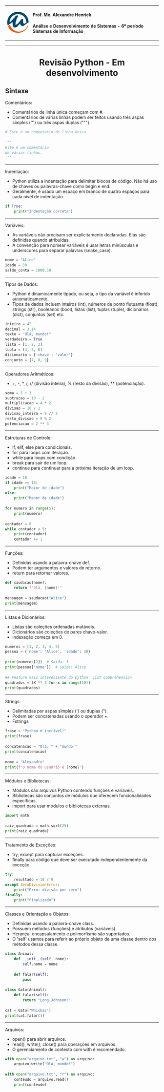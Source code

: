 <table>
  <tr>
    <td>
      <img src="../imgs/unipam-logo.png" alt="drawing" width="100"/>  
    </td>
    <td>
      <H4>Prof. Me. Alexandre Henrick</H4> <H4>Análise e Desenvolvimento de Sistemas - 6º período Sistemas de Informação</H4>
    </td>
  </tr>
</table>

---

<center><H1>Revisão Python - Em desenvolvimento</H1></center>

## **Sintaxe**

Comentários:

- Comentários de linha única começam com #.
- Comentários de várias linhas podem ser feitos usando três aspas simples (''') ou três aspas duplas (""").

```python
# Este é um comentário de linha única

'''
Este é um comentário
de várias linhas.
'''
```

---

Indentação:

- Python utiliza a indentação para delimitar blocos de código. Não há uso de chaves ou palavras-chave como begin e end.
- Geralmente, é usado um espaço em branco de quatro espaços para cada nível de indentação.

```python
if True:
    print("Indentação correta")
```
---

Variáveis:

- As variáveis não precisam ser explicitamente declaradas. Elas são definidas quando atribuídas.
- A convenção para nomear variáveis é usar letras minúsculas e underscores para separar palavras (snake_case).

```python
nome = "Alice"
idade = 30
saldo_conta = 1000.50
```
---

Tipos de Dados:

- Python é dinamicamente tipado, ou seja, o tipo da variável é inferido automaticamente.
- Tipos de dados incluem inteiros (int), números de ponto flutuante (float), strings (str), booleanos (bool), listas (list), tuplas (tuple), dicionários (dict), conjuntos (set) etc.

```python
inteiro = 42
decimal = 3.14
texto = "Olá, mundo!"
verdadeiro = True
lista = [1, 2, 3]
tupla = (4, 5, 6)
dicionario = {'chave': 'valor'}
conjunto = {7, 8, 9}
```

---

Operadores Aritméticos:

- +, -, *, /, // (divisão inteira), % (resto da divisão), ** (potenciação).

```python
soma = 5 + 3
subtracao = 10 - 2
multiplicacao = 4 * 2
divisao = 10 / 2
divisao_inteira = 9 // 2
resto_divisao = 9 % 2
potenciacao = 2 ** 3
```

---

Estruturas de Controle:

- if, elif, else para condicionais.
- for para loops com iteração.
- while para loops com condição.
- break para sair de um loop.
- continue para continuar para a próxima iteração de um loop.

```python
idade = 18
if idade >= 18:
    print("Maior de idade")
else:
    print("Menor de idade")

for numero in range(5):
    print(numero)

contador = 0
while contador < 5:
    print(contador)
    contador += 1
```

---

Funções:

- Definidas usando a palavra-chave def.
- Podem ter argumentos e valores de retorno.
- return para retornar valores.

```python
def saudacao(nome):
    return f"Olá, {nome}!"

mensagem = saudacao("Alice")
print(mensagem)
```

---

Listas e Dicionários:

- Listas são coleções ordenadas mutáveis.
- Dicionários são coleções de pares chave-valor.
- Indexação começa em 0.

```python
numeros = [1, 2, 3, 4, 5]
pessoa = {'nome': 'Alice', 'idade': 30}

print(numeros[2])  # Saída: 3
print(pessoa['nome'])  # Saída: Alice

## Feature mais interessante do python: List Comprehension
quadrados = [X ** 2 for x in range(10)]
print(quadrados)
```

---

Strings:

- Delimitadas por aspas simples (') ou duplas (").
- Podem ser concatenadas usando o operador +.
- Fstrings

```python
frase = "Python é incrível!"
print(frase)

concatenacao = "Olá, " + "mundo!"
print(concatenacao)

nome = "Alexandre"
print(f'O nome do usuário é {nome}')
```

---

Módulos e Bibliotecas:

- Módulos são arquivos Python contendo funções e variáveis.
- Bibliotecas são conjuntos de módulos que oferecem funcionalidades específicas.
- import para usar módulos e bibliotecas externas.

```python
import math

raiz_quadrada = math.sqrt(25)
print(raiz_quadrada)
```

---

Tratamento de Exceções:

- try, except para capturar exceções.
- finally para código que deve ser executado independentemente da exceção.

```python
try:
    resultado = 10 / 0
except ZeroDivisionError:
    print("Erro: divisão por zero")
finally:
    print("Finalizado")
```

---

Classes e Orientação a Objetos:

- Definidas usando a palavra-chave class.
- Possuem métodos (funções) e atributos (variáveis).
- Herança, encapsulamento e polimorfismo são suportados.
- O 'self' usamos para referir ao próprio objeto de uma classe dentro dos métodos dessa classe.

```python
class Animal:
    def __init__(self, nome):
        self.nome = nome

    def falar(self):
        pass

class Gato(Animal):
    def falar(self):
        return "Long Johnson!"

cat = Gato("Whiskas")
print(cat.falar())
```

---

Arquivos:

- open() para abrir arquivos.
- read(), write(), close() para operações em arquivos.
- O gerenciamento de contexto com with é recomendado.

```python
with open("arquivo.txt", "w") as arquivo:
    arquivo.write("Olá, mundo!")

with open("arquivo.txt", "r") as arquivo:
    conteudo = arquivo.read()
    print(conteudo)
```
